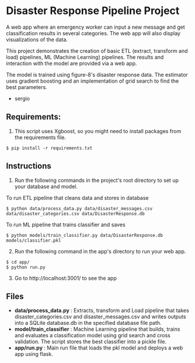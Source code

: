 # Disaster Response Pipeline Project

A web app where an emergency worker can input a new message and get classification results in several categories. The web app will also display visualizations of the data.

This project demonstrates the creation of basic ETL (extract, transform and load) pipelines, ML (Machine Learning) pipelines. The results and interaction with the model are provided via a web app.

The model is trained using figure-8's disaster response data.
The estimator uses gradient boosting and an implementation of grid search to find the best parameters.

- sergio

## Requirements:

1. This script uses Xgboost, so you might need to install packages from the requirements file.

```console
$ pip install -r requirements.txt
```

## Instructions

1. Run the following commands in the project's root directory to set up your database and model.

To run ETL pipeline that cleans data and stores in database

```console
$ python data/process_data.py data/disaster_messages.csv data/disaster_categories.csv data/DisasterResponse.db
```

To run ML pipeline that trains classifier and saves

```console
$ python models/train_classifier.py data/DisasterResponse.db models/classifier.pkl
```

2. Run the following command in the app's directory to run your web app.

```console
$ cd app/
$ python run.py
```

3. Go to http://localhost:3001/ to see the app

## Files


- **data/process_data.py** : Extracts, transform and Load pipeline that takes disaster_categories.csv and disaster_messages.csv and writes outputs into a SQLite database.db in the specified database file path.
- **model/train_classifier** : Machine Learning pipeline that builds, trains and evaluates a classification model using grid search and cross validation. The script stores the best classifier into a pickle file.  
- **app/run.py** : Main run file that loads the pkl model and deploys a web app using flask.   